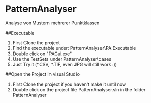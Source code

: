 # PatternAnalyser
Analyse von Mustern mehrerer Punktklassen

##Executable
1. First Clone the project
2. Find the executable under: PatternAnalyser\PA.Executable
3. Double click on "PAGui.exe"
4. Use the TestSets under PatternAnalyser\cases
5. Just Try it (*.CSV, *.TIF, even JPG will still work :))

##Open the Project in visual Studio
1. First Clone the project if you haven't make it until now
2. Double click on the project file PatternAnalyser.sln in the folder 
PatternAnalyser
